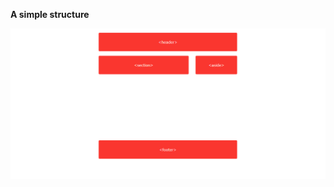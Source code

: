 **A simple structure**

![simple-structure](https://github.com/lazarnorberto/common-components/blob/master/structures/simple-structure/simple-structure.PNG)
